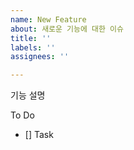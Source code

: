 ```yaml
---
name: New Feature
about: 새로운 기능에 대한 이슈
title: ''
labels: ''
assignees: ''

---
```


기능 설명

To Do
- [] Task

